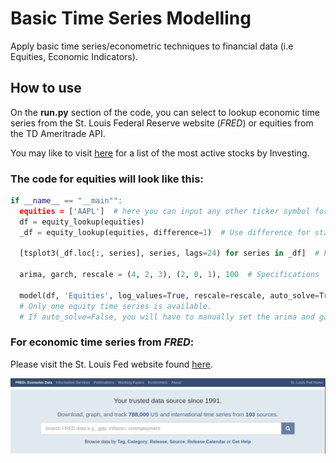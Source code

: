 # Basic Time Series Modelling
Apply basic time series/econometric techniques to financial data (i.e Equities, Economic Indicators).

## How to use
On the **run.py** section of the code, you can select to lookup economic time series from the St. Louis Federal Reserve website (*FRED*) or equities from the TD Ameritrade API.

You may like to visit [here](https://www.investing.com/equities/most-active-stocks) for a list of the most active stocks by Investing.

### The code for equities will look like this:
```python
if __name__ == "__main"":
  equities = ['AAPL']  # here you can input any other ticker symbol for equities as a list.
  df = equity_lookup(equities)
  _df = equity_lookup(equities, difference=1)  # Use difference for stationarity.
  
  [tsplot3(_df.loc[:, series], series, lags=24) for series in _df]  # Plot the time series.
  
  arima, garch, rescale = (4, 2, 3), (2, 0, 1), 100  # Specifications

  model(df, 'Equities', log_values=True, rescale=rescale, auto_solve=True)  
  # Only one equity time series is available.
  # If auto_solve=False, you will have to manually set the arima and garch specifications to the model.
```

### For economic time series from *FRED*:

Please visit the St. Louis Fed website found [here](https://fred.stlouisfed.org/).

![On top of the page you'll find the search bar for time series data.](https://github.com/sirHamilton/basic_time_series_modelling/blob/main/screenshots/fred_website.png "St. Louis Federal Reserve Page")



